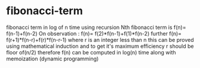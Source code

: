 # fibonacci-term
fibonacci term in log of n time using recursion 
Nth fibonacci term is 
f(n)= f(n-1)+f(n-2)
On observation :
f(n)= f(2)*f(n-1)+f(1)*f(n-2)
further 
f(n)= f(r+1)*f(n-r)+f(r)*f(n-r-1)
where r is an integer less than n
this can be proved using mathematical induction
and to get it's maximum efficiency r should be floor of(n/2)
therefore f(n) can be computed in log(n) time along with memoization (dynamic programming)
